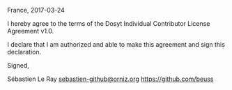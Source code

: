 France, 2017-03-24

I hereby agree to the terms of the Dosyt Individual Contributor License
Agreement v1.0.

I declare that I am authorized and able to make this agreement and sign this
declaration.

Signed,

Sébastien Le Ray <sebastien-github@orniz.org> https://github.com/beuss
